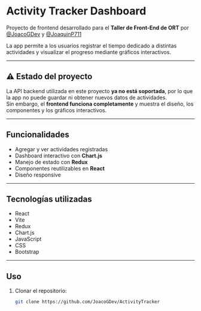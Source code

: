 # Activity Tracker Dashboard

Proyecto de frontend desarrollado para el **Taller de Front-End de ORT** por [@JoacoGDev](https://github.com/JoacoGDev) y [@JoaquinP711](https://github.com/JoaquinP711)
 
La app permite a los usuarios registrar el tiempo dedicado a distintas actividades y visualizar el progreso mediante gráficos interactivos.

---

## ⚠️ Estado del proyecto
La API backend utilizada en este proyecto **ya no está soportada**, por lo que la app no puede guardar ni obtener nuevos datos de actividades.  
Sin embargo, el **frontend funciona completamente** y muestra el diseño, los componentes y los gráficos interactivos.

---

## Funcionalidades
- Agregar y ver actividades registradas
- Dashboard interactivo con **Chart.js**
- Manejo de estado con **Redux**
- Componentes reutilizables en **React**
- Diseño responsive

---

## Tecnologías utilizadas
- React
- Vite
- Redux
- Chart.js
- JavaScript
- CSS
- Bootstrap

---

## Uso
1. Clonar el repositorio:
   ```bash
   git clone https://github.com/JoacoGDev/ActivityTracker
